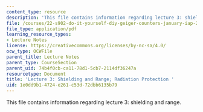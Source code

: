 ```yaml
---
content_type: resource
description: 'This file contains information regarding lecture 3: shielding and range.'
file: /courses/22-s902-do-it-yourself-diy-geiger-counters-january-iap-2015/1e0dd9b14724e261c53d72dbb6135b79_MIT22_S902IAP15_lec03.pdf
file_type: application/pdf
learning_resource_types:
- Lecture Notes
license: https://creativecommons.org/licenses/by-nc-sa/4.0/
ocw_type: OCWFile
parent_title: Lecture Notes
parent_type: CourseSection
parent_uid: 74b4f0cb-ca11-78d1-5cb7-2114df36247a
resourcetype: Document
title: 'Lecture 3: Shielding and Range; Radiation Protection '
uid: 1e0dd9b1-4724-e261-c53d-72dbb6135b79
---
```

This file contains information regarding lecture 3: shielding and range.